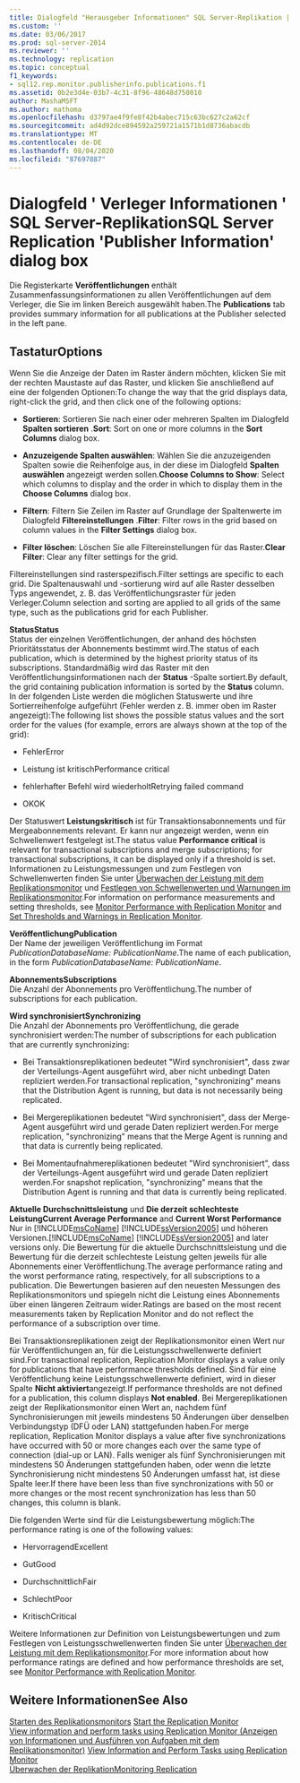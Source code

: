 ```yaml
---
title: Dialogfeld "Herausgeber Informationen" SQL Server-Replikation | Microsoft-Dokumentation
ms.custom: ''
ms.date: 03/06/2017
ms.prod: sql-server-2014
ms.reviewer: ''
ms.technology: replication
ms.topic: conceptual
f1_keywords:
- sql12.rep.monitor.publisherinfo.publications.f1
ms.assetid: 0b2e3d4e-03b7-4c31-8f96-48648d750010
author: MashaMSFT
ms.author: mathoma
ms.openlocfilehash: d3797ae4f9fe8f42b4abec715c63bc627c2a62cf
ms.sourcegitcommit: ad4d92dce894592a259721a1571b1d8736abacdb
ms.translationtype: MT
ms.contentlocale: de-DE
ms.lasthandoff: 08/04/2020
ms.locfileid: "87697887"
---
```

# <a name="sql-server-replication-publisher-information-dialog-box"></a><span data-ttu-id="9cedc-102">Dialogfeld ' Verleger Informationen ' SQL Server-Replikation</span><span class="sxs-lookup"><span data-stu-id="9cedc-102">SQL Server Replication 'Publisher Information' dialog box</span></span>
  <span data-ttu-id="9cedc-103">Die Registerkarte **Veröffentlichungen** enthält Zusammenfassungsinformationen zu allen Veröffentlichungen auf dem Verleger, die Sie im linken Bereich ausgewählt haben.</span><span class="sxs-lookup"><span data-stu-id="9cedc-103">The **Publications** tab provides summary information for all publications at the Publisher selected in the left pane.</span></span>  
  
## <a name="options"></a><span data-ttu-id="9cedc-104">Tastatur</span><span class="sxs-lookup"><span data-stu-id="9cedc-104">Options</span></span>  
 <span data-ttu-id="9cedc-105">Wenn Sie die Anzeige der Daten im Raster ändern möchten, klicken Sie mit der rechten Maustaste auf das Raster, und klicken Sie anschließend auf eine der folgenden Optionen:</span><span class="sxs-lookup"><span data-stu-id="9cedc-105">To change the way that the grid displays data, right-click the grid, and then click one of the following options:</span></span>  
  
-   <span data-ttu-id="9cedc-106">**Sortieren**: Sortieren Sie nach einer oder mehreren Spalten im Dialogfeld **Spalten sortieren** .</span><span class="sxs-lookup"><span data-stu-id="9cedc-106">**Sort**: Sort on one or more columns in the **Sort Columns** dialog box.</span></span>  
  
-   <span data-ttu-id="9cedc-107">**Anzuzeigende Spalten auswählen**: Wählen Sie die anzuzeigenden Spalten sowie die Reihenfolge aus, in der diese im Dialogfeld **Spalten auswählen** angezeigt werden sollen.</span><span class="sxs-lookup"><span data-stu-id="9cedc-107">**Choose Columns to Show**: Select which columns to display and the order in which to display them in the **Choose Columns** dialog box.</span></span>  
  
-   <span data-ttu-id="9cedc-108">**Filtern**: Filtern Sie Zeilen im Raster auf Grundlage der Spaltenwerte im Dialogfeld **Filtereinstellungen** .</span><span class="sxs-lookup"><span data-stu-id="9cedc-108">**Filter**: Filter rows in the grid based on column values in the **Filter Settings** dialog box.</span></span>  
  
-   <span data-ttu-id="9cedc-109">**Filter löschen**: Löschen Sie alle Filtereinstellungen für das Raster.</span><span class="sxs-lookup"><span data-stu-id="9cedc-109">**Clear Filter**: Clear any filter settings for the grid.</span></span>  
  
 <span data-ttu-id="9cedc-110">Filtereinstellungen sind rasterspezifisch.</span><span class="sxs-lookup"><span data-stu-id="9cedc-110">Filter settings are specific to each grid.</span></span> <span data-ttu-id="9cedc-111">Die Spaltenauswahl und -sortierung wird auf alle Raster desselben Typs angewendet, z. B. das Veröffentlichungsraster für jeden Verleger.</span><span class="sxs-lookup"><span data-stu-id="9cedc-111">Column selection and sorting are applied to all grids of the same type, such as the publications grid for each Publisher.</span></span>  
  
 <span data-ttu-id="9cedc-112">**Status**</span><span class="sxs-lookup"><span data-stu-id="9cedc-112">**Status**</span></span>  
 <span data-ttu-id="9cedc-113">Status der einzelnen Veröffentlichungen, der anhand des höchsten Prioritätsstatus der Abonnements bestimmt wird.</span><span class="sxs-lookup"><span data-stu-id="9cedc-113">The status of each publication, which is determined by the highest priority status of its subscriptions.</span></span> <span data-ttu-id="9cedc-114">Standardmäßig wird das Raster mit den Veröffentlichungsinformationen nach der **Status** -Spalte sortiert.</span><span class="sxs-lookup"><span data-stu-id="9cedc-114">By default, the grid containing publication information is sorted by the **Status** column.</span></span> <span data-ttu-id="9cedc-115">In der folgenden Liste werden die möglichen Statuswerte und ihre Sortierreihenfolge aufgeführt (Fehler werden z. B. immer oben im Raster angezeigt):</span><span class="sxs-lookup"><span data-stu-id="9cedc-115">The following list shows the possible status values and the sort order for the values (for example, errors are always shown at the top of the grid):</span></span>  
  
-   <span data-ttu-id="9cedc-116">Fehler</span><span class="sxs-lookup"><span data-stu-id="9cedc-116">Error</span></span>  
  
-   <span data-ttu-id="9cedc-117">Leistung ist kritisch</span><span class="sxs-lookup"><span data-stu-id="9cedc-117">Performance critical</span></span>  
  
-   <span data-ttu-id="9cedc-118">fehlerhafter Befehl wird wiederholt</span><span class="sxs-lookup"><span data-stu-id="9cedc-118">Retrying failed command</span></span>  
  
-   <span data-ttu-id="9cedc-119">OK</span><span class="sxs-lookup"><span data-stu-id="9cedc-119">OK</span></span>  
  
 <span data-ttu-id="9cedc-120">Der Statuswert **Leistungskritisch** ist für Transaktionsabonnements und für Mergeabonnements relevant. Er kann nur angezeigt werden, wenn ein Schwellenwert festgelegt ist.</span><span class="sxs-lookup"><span data-stu-id="9cedc-120">The status value **Performance critical** is relevant for transactional subscriptions and merge subscriptions; for transactional subscriptions, it can be displayed only if a threshold is set.</span></span> <span data-ttu-id="9cedc-121">Informationen zu Leistungsmessungen und zum Festlegen von Schwellenwerten finden Sie unter [Überwachen der Leistung mit dem Replikationsmonitor](monitor/monitor-performance-with-replication-monitor.md) und [Festlegen von Schwellenwerten und Warnungen im Replikationsmonitor](monitor/set-thresholds-and-warnings-in-replication-monitor.md).</span><span class="sxs-lookup"><span data-stu-id="9cedc-121">For information on performance measurements and setting thresholds, see [Monitor Performance with Replication Monitor](monitor/monitor-performance-with-replication-monitor.md) and [Set Thresholds and Warnings in Replication Monitor](monitor/set-thresholds-and-warnings-in-replication-monitor.md).</span></span>  
  
 <span data-ttu-id="9cedc-122">**Veröffentlichung**</span><span class="sxs-lookup"><span data-stu-id="9cedc-122">**Publication**</span></span>  
 <span data-ttu-id="9cedc-123">Der Name der jeweiligen Veröffentlichung im Format *PublicationDatabaseName: PublicationName*.</span><span class="sxs-lookup"><span data-stu-id="9cedc-123">The name of each publication, in the form *PublicationDatabaseName: PublicationName*.</span></span>  
  
 <span data-ttu-id="9cedc-124">**Abonnements**</span><span class="sxs-lookup"><span data-stu-id="9cedc-124">**Subscriptions**</span></span>  
 <span data-ttu-id="9cedc-125">Die Anzahl der Abonnements pro Veröffentlichung.</span><span class="sxs-lookup"><span data-stu-id="9cedc-125">The number of subscriptions for each publication.</span></span>  
  
 <span data-ttu-id="9cedc-126">**Wird synchronisiert**</span><span class="sxs-lookup"><span data-stu-id="9cedc-126">**Synchronizing**</span></span>  
 <span data-ttu-id="9cedc-127">Die Anzahl der Abonnements pro Veröffentlichung, die gerade synchronisiert werden:</span><span class="sxs-lookup"><span data-stu-id="9cedc-127">The number of subscriptions for each publication that are currently synchronizing:</span></span>  
  
-   <span data-ttu-id="9cedc-128">Bei Transaktionsreplikationen bedeutet "Wird synchronisiert", dass zwar der Verteilungs-Agent ausgeführt wird, aber nicht unbedingt Daten repliziert werden.</span><span class="sxs-lookup"><span data-stu-id="9cedc-128">For transactional replication, "synchronizing" means that the Distribution Agent is running, but data is not necessarily being replicated.</span></span>  
  
-   <span data-ttu-id="9cedc-129">Bei Mergereplikationen bedeutet "Wird synchronisiert", dass der Merge-Agent ausgeführt wird und gerade Daten repliziert werden.</span><span class="sxs-lookup"><span data-stu-id="9cedc-129">For merge replication, "synchronizing" means that the Merge Agent is running and that data is currently being replicated.</span></span>  
  
-   <span data-ttu-id="9cedc-130">Bei Momentaufnahmereplikationen bedeutet "Wird synchronisiert", dass der Verteilungs-Agent ausgeführt wird und gerade Daten repliziert werden.</span><span class="sxs-lookup"><span data-stu-id="9cedc-130">For snapshot replication, "synchronizing" means that the Distribution Agent is running and that data is currently being replicated.</span></span>  
  
 <span data-ttu-id="9cedc-131">**Aktuelle Durchschnittsleistung** und **Die derzeit schlechteste Leistung**</span><span class="sxs-lookup"><span data-stu-id="9cedc-131">**Current Average Performance** and **Current Worst Performance**</span></span>  
 <span data-ttu-id="9cedc-132">Nur in [!INCLUDE[msCoName](../../includes/msconame-md.md)] [!INCLUDE[ssVersion2005](../../includes/ssversion2005-md.md)] und höheren Versionen.</span><span class="sxs-lookup"><span data-stu-id="9cedc-132">[!INCLUDE[msCoName](../../includes/msconame-md.md)] [!INCLUDE[ssVersion2005](../../includes/ssversion2005-md.md)] and later versions only.</span></span> <span data-ttu-id="9cedc-133">Die Bewertung für die aktuelle Durchschnittsleistung und die Bewertung für die derzeit schlechteste Leistung gelten jeweils für alle Abonnements einer Veröffentlichung.</span><span class="sxs-lookup"><span data-stu-id="9cedc-133">The average performance rating and the worst performance rating, respectively, for all subscriptions to a publication.</span></span> <span data-ttu-id="9cedc-134">Die Bewertungen basieren auf den neuesten Messungen des Replikationsmonitors und spiegeln nicht die Leistung eines Abonnements über einen längeren Zeitraum wider.</span><span class="sxs-lookup"><span data-stu-id="9cedc-134">Ratings are based on the most recent measurements taken by Replication Monitor and do not reflect the performance of a subscription over time.</span></span>  
  
 <span data-ttu-id="9cedc-135">Bei Transaktionsreplikationen zeigt der Replikationsmonitor einen Wert nur für Veröffentlichungen an, für die Leistungsschwellenwerte definiert sind.</span><span class="sxs-lookup"><span data-stu-id="9cedc-135">For transactional replication, Replication Monitor displays a value only for publications that have performance thresholds defined.</span></span> <span data-ttu-id="9cedc-136">Sind für eine Veröffentlichung keine Leistungsschwellenwerte definiert, wird in dieser Spalte **Nicht aktiviert**angezeigt.</span><span class="sxs-lookup"><span data-stu-id="9cedc-136">If performance thresholds are not defined for a publication, this column displays **Not enabled**.</span></span> <span data-ttu-id="9cedc-137">Bei Mergereplikationen zeigt der Replikationsmonitor einen Wert an, nachdem fünf Synchronisierungen mit jeweils mindestens 50 Änderungen über denselben Verbindungstyp (DFÜ oder LAN) stattgefunden haben.</span><span class="sxs-lookup"><span data-stu-id="9cedc-137">For merge replication, Replication Monitor displays a value after five synchronizations have occurred with 50 or more changes each over the same type of connection (dial-up or LAN).</span></span> <span data-ttu-id="9cedc-138">Falls weniger als fünf Synchronisierungen mit mindestens 50 Änderungen stattgefunden haben, oder wenn die letzte Synchronisierung nicht mindestens 50 Änderungen umfasst hat, ist diese Spalte leer.</span><span class="sxs-lookup"><span data-stu-id="9cedc-138">If there have been less than five synchronizations with 50 or more changes or the most recent synchronization has less than 50 changes, this column is blank.</span></span>  
  
 <span data-ttu-id="9cedc-139">Die folgenden Werte sind für die Leistungsbewertung möglich:</span><span class="sxs-lookup"><span data-stu-id="9cedc-139">The performance rating is one of the following values:</span></span>  
  
-   <span data-ttu-id="9cedc-140">Hervorragend</span><span class="sxs-lookup"><span data-stu-id="9cedc-140">Excellent</span></span>  
  
-   <span data-ttu-id="9cedc-141">Gut</span><span class="sxs-lookup"><span data-stu-id="9cedc-141">Good</span></span>  
  
-   <span data-ttu-id="9cedc-142">Durchschnittlich</span><span class="sxs-lookup"><span data-stu-id="9cedc-142">Fair</span></span>  
  
-   <span data-ttu-id="9cedc-143">Schlecht</span><span class="sxs-lookup"><span data-stu-id="9cedc-143">Poor</span></span>  
  
-   <span data-ttu-id="9cedc-144">Kritisch</span><span class="sxs-lookup"><span data-stu-id="9cedc-144">Critical</span></span>  
  
 <span data-ttu-id="9cedc-145">Weitere Informationen zur Definition von Leistungsbewertungen und zum Festlegen von Leistungsschwellenwerten finden Sie unter [Überwachen der Leistung mit dem Replikationsmonitor](monitor/monitor-performance-with-replication-monitor.md).</span><span class="sxs-lookup"><span data-stu-id="9cedc-145">For more information about how performance ratings are defined and how performance thresholds are set, see [Monitor Performance with Replication Monitor](monitor/monitor-performance-with-replication-monitor.md).</span></span>  
  
## <a name="see-also"></a><span data-ttu-id="9cedc-146">Weitere Informationen</span><span class="sxs-lookup"><span data-stu-id="9cedc-146">See Also</span></span>  
 <span data-ttu-id="9cedc-147">[Starten des Replikationsmonitors](monitor/start-the-replication-monitor.md) </span><span class="sxs-lookup"><span data-stu-id="9cedc-147">[Start the Replication Monitor](monitor/start-the-replication-monitor.md) </span></span>  
 <span data-ttu-id="9cedc-148">[View information and perform tasks using Replication Monitor (Anzeigen von Informationen und Ausführen von Aufgaben mit dem Replikationsmonitor)](monitor/view-information-and-perform-tasks-replication-monitor.md) </span><span class="sxs-lookup"><span data-stu-id="9cedc-148">[View Information and Perform Tasks using Replication Monitor](monitor/view-information-and-perform-tasks-replication-monitor.md) </span></span>  
 [<span data-ttu-id="9cedc-149">Überwachen der Replikation</span><span class="sxs-lookup"><span data-stu-id="9cedc-149">Monitoring Replication</span></span>](monitoring-replication.md)  
  
  
